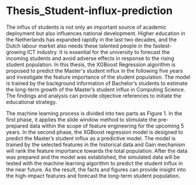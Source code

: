 # Thesis_Student-influx-prediction

The influx of students is not only an important source of academic deployment but also influences national development. Higher education in the Netherlands has expanded rapidly in the last two decades, and the Dutch labour market also needs these talented people in the fastest-growing ICT industry. It is essential for the university to forecast the incoming students and avoid adverse effects in response to the rising student population. In this thesis, the XGBoost Regression algorithm is proposed to predict the Master's student influx in the following five years and investigate the feature importance of the student population. The model is trained by the background information of Bachelor’s students to estimate the long-term growth of the Master’s student influx in Computing Science. The findings and analysis can provide objective references to initiate the educational strategy.

The machine learning process is divided into two parts as Figure 1. In the first phase, it applies the slide window method to stimulate the pre-prepared data within the scope of feature engineering for the upcoming 5 years. In the second phase, the XGBoost regression model is designed to predict the Master’s student influx as a predictive model. The model is trained by the selected features in the historical data and Gain mechanism will rank the feature importance towards the total population. After the data was prepared and the model was established, the simulated data will be tested with the machine learning algorithm to predict the student influx in the near future. As the result, the facts and figures can provide insight into the high-impact features and forecast the long-term student population.
